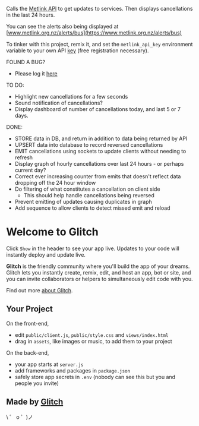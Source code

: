Calls the [Metlink API](https://opendata.metlink.org.nz) to get updates to services.
Then displays cancellations in the last 24 hours.

You can see the alerts also being displayed at [www.metlink.org.nz/alerts/bus](https://www.metlink.org.nz/alerts/bus)

To tinker with this project, remix it, and set the `metlink_api_key` environment variable to your own API [key](https://opendata.metlink.org.nz/dashboard) (free registration necessary).

FOUND A BUG?

- Please log it [here](https://github.com/leighghunt/metlink-cancellations-dashboard/issues/new)

TO DO:

- Highlight new cancellations for a few seconds
- Sound notification of cancellations?
- Display dashboard of number of cancellations today, and last 5 or 7 days.

DONE:

- STORE data in DB, and return in addition to data being returned by API
- UPSERT data into database to record reversed cancellations
- EMIT cancellations using sockets to update clients without needing to refresh
- Display graph of hourly cancellations over last 24 hours - or perhaps current day?
- Correct ever increasing counter from emits that doesn't reflect data dropping off the 24 hour window
- Do filtering of what constitutes a cancellation on client side
  - This should help handle cancellations being reversed
- Prevent emitting of updates causing duplicates in graph
- Add sequence to allow clients to detect missed emit and reload


# Welcome to Glitch

Click `Show` in the header to see your app live. Updates to your code will instantly deploy and update live.

**Glitch** is the friendly community where you'll build the app of your dreams. Glitch lets you instantly create, remix, edit, and host an app, bot or site, and you can invite collaborators or helpers to simultaneously edit code with you.

Find out more [about Glitch](https://glitch.com/about).

## Your Project

On the front-end,

- edit `public/client.js`, `public/style.css` and `views/index.html`
- drag in `assets`, like images or music, to add them to your project

On the back-end,

- your app starts at `server.js`
- add frameworks and packages in `package.json`
- safely store app secrets in `.env` (nobody can see this but you and people you invite)

## Made by [Glitch](https://glitch.com/)

\ ゜ o ゜)ノ
